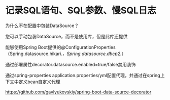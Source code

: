 # 记录SQL语句、SQL参数、慢SQL日志


为什么不在配置中包装DataSource？

您可以手动包装DataSource，而不是使用库，但是此库还提供

能够使用Spring Boot提供的@ConfigurationProperties（Spring.datasource.hikari.*，Spring.datasource.dbcp2.*）

通过部署属性decorator.datasource.enabled=true/false禁用装饰

通过spring-properties application.properties/yml配置代理，并通过在spring上下文中定义bean自定义代理

https://github.com/gavlyukovskiy/spring-boot-data-source-decorator
